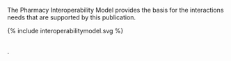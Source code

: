 The Pharmacy Interoperability Model provides the basis for the interactions needs that are supported by this publication.

<div>{% include interoperabilitymodel.svg %}</div>
<br clear="all"/>

.
